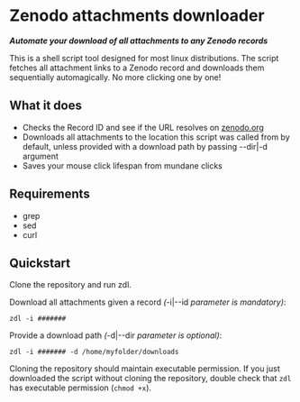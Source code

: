 # Zenodo attachments downloader
__*Automate your download of all attachments to any Zenodo records*__

This is a shell script tool designed for most linux distributions.
The script fetches all attachment links to a Zenodo record and downloads them sequentially automagically. No more clicking one by one!

## What it does

* Checks the Record ID and see if the URL resolves on [zenodo.org](https://zenodo.org)
* Downloads all attachments to the location this script was called from by default, unless provided with a download path by passing --dir|-d argument 
* Saves your mouse click lifespan from mundane clicks

## Requirements

* grep
* sed
* curl

## Quickstart

Clone the repository and run zdl.

Download all attachments given a record _(_-i|--id _parameter is mandatory)_:

`zdl -i #######`

Provide a download path _(_-d|--dir _parameter is optional)_:

`zdl -i ####### -d /home/myfolder/downloads`


Cloning the repository should maintain executable permission.
If you just downloaded the script without cloning the repository, double check that `zdl` has executable permission (`chmod +x`).

